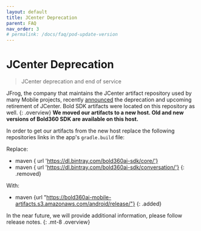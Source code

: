 ```yaml
---
layout: default
title: JCenter Deprecation
parent: FAQ
nav_order: 3
# permalink: /docs/faq/pod-update-version
---
```


# JCenter Deprecation

>JCenter deprecation and end of service

JFrog, the company that maintains the JCenter artifact repository used by many Mobile projects, recently [announced](https://jfrog.com/blog/into-the-sunset-bintray-jcenter-gocenter-and-chartcenter/) the deprecation and upcoming retirement of JCenter.
Bold SDK artifacts were located on this repository as well. 
{: .overview}
**We moved our artifacts to a new host. Old and new versions of Bold360 SDK are available on this host.** 

In order to get our artifacts from the new host replace the following repositories links in the app's `gradle.build` file:

Replace:
- maven { url 'https://dl.bintray.com/bold360ai-sdk/core/'}
- maven { url 'https://dl.bintray.com/bold360ai-sdk/conversation/'}
{: .removed}

With:
+ maven {url "https://bold360ai-mobile-artifacts.s3.amazonaws.com/android/release/"}
{: .added}


In the near future, we will provide additional information, please follow release notes.
{: .mt-8 .overview}